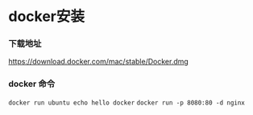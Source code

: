 # docker安装

### 下载地址
<https://download.docker.com/mac/stable/Docker.dmg>

### docker 命令

`docker run ubuntu echo hello docker`
`docker run -p 8080:80 -d nginx`
